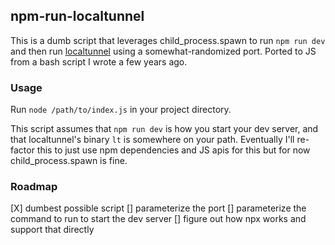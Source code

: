 ## npm-run-localtunnel

This is a dumb script that leverages child_process.spawn to run `npm run dev` and then run [localtunnel](https://github.com/localtunnel/localtunnel) using a somewhat-randomized port. Ported to JS from a bash script I wrote a few years ago.

### Usage

Run `node /path/to/index.js` in your project directory. 

This script assumes that `npm run dev` is how you start your dev server, and that localtunnel's binary `lt` is somewhere on your path. Eventually I'll re-factor this to just use npm dependencies and JS apis for this but for now child_process.spawn is fine.

### Roadmap

[X] dumbest possible script
[] parameterize the port
[] parameterize the command to run to start the dev server
[] figure out how npx works and support that directly
